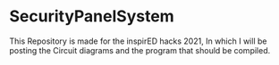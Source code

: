 # SecurityPanelSystem
This Repository is made for the inspirED hacks 2021, In which I will be posting the Circuit diagrams and the program that should be compiled. 
